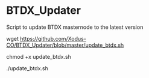 # BTDX_Updater
Script to update BTDX masternode to the latest version


wget https://github.com/Xodus-CO/BTDX_Updater/blob/master/update_btdx.sh

chmod +x update_btdx.sh

./update_btdx.sh

